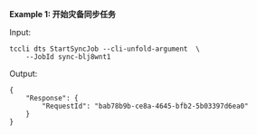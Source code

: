 **Example 1: 开始灾备同步任务**



Input: 

```
tccli dts StartSyncJob --cli-unfold-argument  \
    --JobId sync-blj8wnt1
```

Output: 
```
{
    "Response": {
        "RequestId": "bab78b9b-ce8a-4645-bfb2-5b03397d6ea0"
    }
}
```

